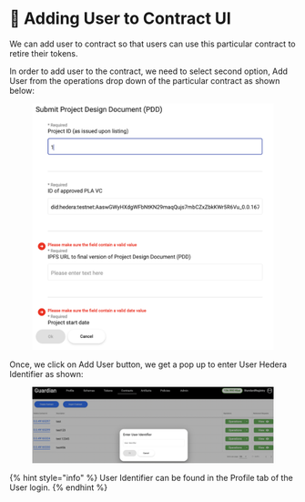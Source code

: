 # 🧑 Adding User to Contract UI

We can add user to contract so that users can use this particular contract to retire their tokens.

In order to add user to the contract, we need to select second option, Add User from the operations drop down of the particular contract as shown below:

<figure><img src="../../../.gitbook/assets/image (19).png" alt=""><figcaption></figcaption></figure>

Once, we click on Add User button, we get a pop up to enter User Hedera Identifier as shown:

<figure><img src="../../../.gitbook/assets/image (6) (4).png" alt=""><figcaption></figcaption></figure>

{% hint style="info" %}
User Identifier can be found in the Profile tab of the User login.
{% endhint %}

